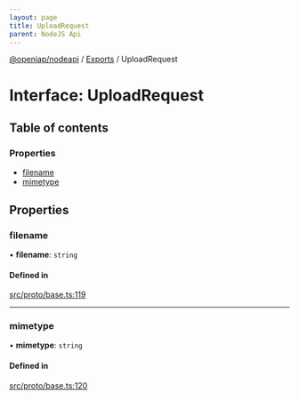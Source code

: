 ```yaml
---
layout: page
title: UploadRequest
parent: NodeJS Api
---
```

[@openiap/nodeapi](../README.html#) / [Exports](../modules.html#) / UploadRequest

# Interface: UploadRequest

## Table of contents

### Properties

- [filename](UploadRequest.html##filename)
- [mimetype](UploadRequest.html##mimetype)

## Properties

### filename

• **filename**: `string`

#### Defined in

[src/proto/base.ts:119](https://github.com/openiap/nodeapi/blob/a6b5438/src/proto/base.ts#L119)

___

### mimetype

• **mimetype**: `string`

#### Defined in

[src/proto/base.ts:120](https://github.com/openiap/nodeapi/blob/a6b5438/src/proto/base.ts#L120)
